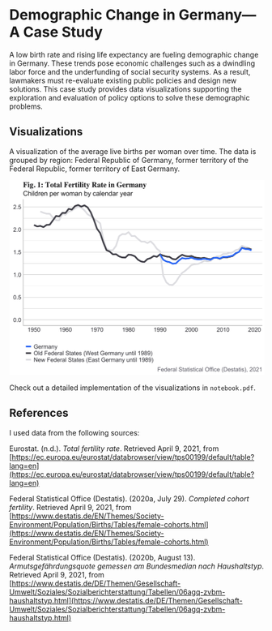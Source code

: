 # Demographic Change in Germany—A Case Study

A low birth rate and rising life expectancy are fueling demographic change in Germany. These trends pose economic challenges such as a dwindling labor force and the underfunding of social security systems. As a result, lawmakers must re-evaluate existing public policies and design new solutions. This case study provides data visualizations supporting the exploration and evaluation of policy options to solve these demographic problems.

## Visualizations

A visualization of the average live births per woman over time. The data is grouped by region: Federal Republic of Germany, former territory of the Federal Republic, former territory of East Germany.

<p align="center">
    <img src="figures/plot_1_fertility_rate.png" alt="Total Fertility Rate in Germany" height="384">
</p

Check out a detailed implementation of the visualizations in `notebook.pdf`.

## References

I used data from the following sources:

Eurostat. (n.d.). _Total fertility rate_. Retrieved April 9, 2021, from [https://ec.europa.eu/eurostat/databrowser/view/tps00199/default/table?lang=en](https://ec.europa.eu/eurostat/databrowser/view/tps00199/default/table?lang=en)

Federal Statistical Office (Destatis). (2020a, July 29). _Completed cohort fertility_. Retrieved April 9, 2021, from [https://www.destatis.de/EN/Themes/Society-Environment/Population/Births/Tables/female-cohorts.html](https://www.destatis.de/EN/Themes/Society-Environment/Population/Births/Tables/female-cohorts.html)

Federal Statistical Office (Destatis). (2020b, August 13). _Armutsgefährdungsquote gemessen am Bundesmedian nach Haushaltstyp_. Retrieved April 9, 2021, from [https://www.destatis.de/DE/Themen/Gesellschaft-Umwelt/Soziales/Sozialberichterstattung/Tabellen/06agq-zvbm-haushaltstyp.html](https://www.destatis.de/DE/Themen/Gesellschaft-Umwelt/Soziales/Sozialberichterstattung/Tabellen/06agq-zvbm-haushaltstyp.html)

